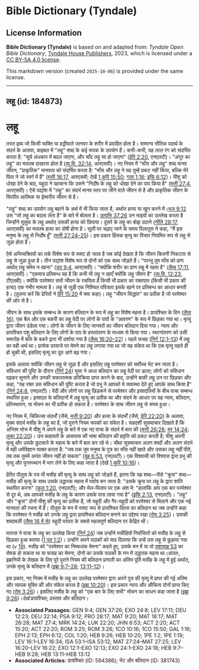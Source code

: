 # Bible Dictionary (Tyndale)

## License Information

**Bible Dictionary (Tyndale)** is based on and adapted from: _Tyndale Open Bible Dictionary_, [Tyndale House Publishers](https://tyndaleopenresources.com/), 2023, which is licensed under a [CC BY-SA 4.0 license](https://creativecommons.org/licenses/by-sa/4.0/legalcode.en).

This markdown version (created `2025-10-06`) is provided under the same license.



--------------------------------

## लहू (id: 184873)

लहू
===

तरल द्रब्य जो किसी व्यक्ति या हड्डीवाले जानवर के शरीर में प्रवाहित होता है। सामान्य भौतिक पदार्थ के संदर्भ के अलावा, बाइबल में "लहू" शब्द के कई रूपक के उपयोग हैं। कभी\-कभी, यह लाल रंग को संदर्भित करता है: "सूर्य अंधकार में बदल जाएगा, और चाँद लहू सा हो जाएगा" ([प्रेरि 2:20](https://ref.ly/Acts2:20), एनएलटी)। "अंगूर का लहू" का मतलब दाखरस होता है ([व्य.वि. 32:14](https://ref.ly/Deut32:14), आरएसवी)। नए नियम में "माँस और लहू" शब्द मानव जीवन, "प्राकृतिक" मानवता को संदर्भित करता है: "माँस और लहू ने यह तुम्हें प्रकट नहीं किया, बल्कि मेरे पिता ने जो स्वर्ग में हैं" ([मत्ती 16:17](https://ref.ly/Matt16:17), आरएसवी; देखें [1 कुरि 15:50](https://ref.ly/1Cor15:50); [गला 1:16](https://ref.ly/Gal1:16); [इफि 6:12](https://ref.ly/Eph6:12))। यीशु को धोखा देने के बाद, यहूदा ने पहचाना कि उसने "निर्दोष के लहू को धोखा देने का पाप किया है" ([मत्ती 27:4](https://ref.ly/Matt27:4), आरएसवी)। ऐसे पद्यांश में "लहू" का संदर्भ मानव स्तर पर जीने वाले जीवन से है और प्राकृतिक जीवन के विपरीत आत्मिक या ईश्वरीय जीवन से है।

"लहू" शब्द का उपयोग लहू बहाने के अर्थ में भी किया जाता है, अर्थात हत्या या खून करने में।[भज 9:12](https://ref.ly/Ps9:12) उस “जो लहू का बदला लेता है” के बारे में बोलता है। [उत्पत्ति 37:26](https://ref.ly/Gen37:26) उन भाइयों का उल्लेख करता है जिन्होंने यूसुफ के लहू अर्थात् उसकी हत्या को छिपाया। दूसरे के लहू का बोझ उठाने ([नीति 28:17](https://ref.ly/Prov28:17), आरएसवी) का मतलब हत्या का दोषी होना है। सूली पर चढ़ाए जाने के समय पिलातुस ने कहा, "मैं इस मनुष्य के लहू से निर्दोष हूँ" ([मत्ती 27:24–25](https://ref.ly/Matt27:24-Matt27:25))। इस प्रकार हिंसक मृत्यु का विचार नियमित रूप से लहू से जुड़ा होता है।

ऐसे अभिव्यक्तियों का तर्क विशेष रूप से स्पष्ट हो जाता है जब कोई देखता है कि जीवन कितनी निकटता से लहू से जुड़ा हुआ है। तीन पद्यांश विशेष रूप से दोनों को एक साथ जोड़ते हैं। "परन्तु तुम माँस को प्राण अर्थात् लहू समेत न खाना" ([उत 9:4](https://ref.ly/Gen9:4), आरएसवी)। "क्योंकि शरीर का प्राण लहू में रहता है" ([लैव्य 17:11](https://ref.ly/Lev17:11), आरएसवी)। "एकमात्र प्रतिबन्ध यह है कि कभी भी लहू न खाएँ क्योंकि लहू जीवन है" ([व्य.वि. 12:23](https://ref.ly/Deut12:23), टीएलबी)। क्योंकि परमेश्वर सभी जीवन के रचयिता हैं किसी भी प्रकार का रक्तपात (किसी भी प्रकार की हत्या) एक गंभीर मामला है। लहू से जुड़ी एक निश्चित पवित्रता इसके खाने पर प्रतिबन्ध का आधार बनती है। (तुलना करें कि प्रेरितों ने [प्रेरि 15:20](https://ref.ly/Acts15:20) में क्या कहा)। लहू "जीवन सिद्धांत" का प्रतीक है जो परमेश्वर की ओर से है।

जीवन के साथ इसके सम्बन्ध के कारण बलिदान के रूप में लहू का विशेष महत्व है। प्रायश्चित के दिन ([लैव्य 16](https://ref.ly/Lev16:1-Lev16:34)), एक बैल और एक बकरी का लहू वेदी पर लोगों के पापों के “आवरण” के रूप में छिड़का गया था। मृत्यु द्वारा जीवन उंडेला गया। लोगों के जीवन के लिए जानवरों का जीवन बलिदान दिया गया। न्याय और प्रायश्चित पशु बलिदान के लिए लोगों के पाप के हस्तांतरण के माध्यम से किया गया। स्थानांतरण को उसी समारोह में बलि के बकरे द्वारा भी दर्शाया गया है ([लैव्य 16:20–22](https://ref.ly/Lev16:20-Lev16:22))। पहले फसह ([निर्ग 12:1–13](https://ref.ly/Exod12:1-Exod12:13)) में लहू का वही अर्थ था। प्रत्येक दरवाजे पर मेमने का लहू लगाया गया था जो यह संकेत था कि एक मृत्यु पहले ही हो चुकी थी, इसलिए मृत्यु का दूत आगे बढ़ गया।

इसके अलावा क्योंकि जीवन लहू से जुड़ा है और इसलिए लहू परमेश्वर को सर्वोच्च भेंट बन जाता है। संविधान की पुष्टि के दौरान ([निर्ग 24](https://ref.ly/Exod24:1-Exod24:18)) मूसा ने आधा बलिदान का लहू वेदी पर डाला; लोगों को संविधान पढ़कर सुनाने और उनकी सकारात्मक प्रतिक्रिया प्राप्त करने के बाद, उन्होंने बाकी लहू उन पर छिड़का और कहा, "यह रक्त उस संविधान की पुष्टि करता है जो प्रभु ने आपको ये व्यवस्था देते हुए आपके साथ किया है" ([निर्ग 24:8](https://ref.ly/Exod24:8), एनएलटी)। वेदी और लोगों पर लहू छिड़कने से परमेश्वर और इस्राएलियों के बीच वाचा सम्बन्ध स्थापित हुआ। इस्राएल के बलिदानों में लहू मृत्यु का प्रतीक था और संदर्भ के आधार पर यह न्याय, बलिदान, प्रतिस्थापन, या मोचन का भी प्रतीक हो सकता है। परमेश्वर के साथ जीवन लहू से संभव हुआ। 

नए नियम में, चिकित्सा संदर्भों (जैसे, [मत्ती 9:20](https://ref.ly/Matt9:20)) और हत्या के संदर्भों (जैसे, [प्रेरि 22:20](https://ref.ly/Acts22:20)) के अलावा, मुख्य संदर्भ मसीह के लहू का है, जो पुराने नियम रूपकों का संकेत है। सहदर्शी सुसमाचार दिखाते हैं कि अन्तिम भोज में यीशु ने अपने लहू के बारे में एक नए वाचा के संदर्भ में बात की ([मत्ती 26:28](https://ref.ly/Matt26:28); [मर 14:24](https://ref.ly/Mark14:24); [लूका 22:20](https://ref.ly/Luke22:20))। उन कहावतों के आसपास की भाषा बलिदान की प्रवृत्ति को प्रकट करती है; यीशु अपनी मृत्यु और उसके छुटकारे के महत्व के बारे में बात कर रहे थे। चौथा सुसमाचार अलग शब्दों और अलग संदर्भ में वही धर्मविज्ञान व्यक्त करता है: "जब तक तुम मनुष्य के पुत्र का माँस नहीं खाते और उसका लहू नहीं पीते, तब तक तुममें अनंत जीवन नहीं हो सकता" ([यूह 6:53](https://ref.ly/John6:53), एनएलटी)। एक विश्वासी को विश्वास द्वारा प्रभु की मृत्यु और पुनरुत्थान में भाग लेने के लिए कहा जाता है (देखें [1 कुरि 10:16](https://ref.ly/1Cor10:16))।

प्रेरित पौलुस के पत्र भी मसीह की मृत्यु के साथ लहू को जोड़ते हैं, इतना कि यह शब्द—जैसे "क्रूस" शब्द—मसीह की मृत्यु के साथ उसके उद्धारक महत्व में पर्याय बन जाता है: "उसके क्रूस पर लहू के द्वारा शांति स्थापित करना" ([कुल 1:20](https://ref.ly/Col1:20), एनएलटी); और मेल\-मिलाप पर एक अंश में: "हालांकि आप एक बार परमेश्वर से दूर थे, अब आपको मसीह के लहू के कारण उसके पास लाया गया है" ([इफि 2:13](https://ref.ly/Eph2:13), एनएलटी)। "लहू" और "क्रूस" दोनों यीशु की मृत्यु का प्रतीक हैं, जो यहूदी और गैर\-यहूदी को परमेश्वर से मिलाने और एक नई मानवता की रचना में हैं। पौलुस के मन में स्पष्ट रूप से प्रायश्चित दिवस का बलिदान था जब उन्होंने कहा कि परमेश्वर ने मसीह को उनके लहू द्वारा प्रायश्चित बलिदान बनाने का उद्देश्य रखा ([रोम 3:25](https://ref.ly/Rom3:25))। उसकी शब्दावली ([लैव्य 16 में से](https://ref.ly/Lev16:1-Lev16:34)) यहूदी परंपरा के सबसे महत्वपूर्ण बलिदान पर केंद्रित थी।

पतरस ने वाचा के लहू का उल्लेख किया ([निर्ग 24](https://ref.ly/Exod24:1-Exod24:18)) जब उन्होंने मसीहियों निर्वासितों को मसीह के लहू से छिड़का हुआ बताया ([1 पत 1:2](https://ref.ly/1Pet1:2))। उन्होंने अपने पाठकों को याद दिलाया कि उन्हें उस लहू से छुड़ाया गया था (v [19](https://ref.ly/1Pet1:19)). मसीह को "परमेश्वर का निष्कलंक मेमना" कहते हुए, उसके मन में या तो [यशायाह 53](https://ref.ly/Isa53:1-Isa53:12) का सेवक हो सकता था या फसह का मेमना, दोनों का उसके पाठकों के मन में उद्धारक महत्व था।अंततः, इब्रानियों के लेखक के लिए पूरे पुराने नियम की बलिदान प्रणाली का अंतिम पूर्ति मसीह के लहू में हुई अर्थात्, उनके मृत्यु के बलिदान में ([इब्रा 9:7–28](https://ref.ly/Heb9:7-Heb9:28); [13:11–12](https://ref.ly/Heb13:11-Heb13:12))।

इस प्रकार, नए नियम में मसीह के लहू का उल्लेख परमेश्वर द्वारा अपने पुत्र की मृत्यु में प्राप्त की गई अंतिम और व्यापक मुक्ति की ओर संकेत करता है ([इब्रा 10:20](https://ref.ly/Heb10:20))। इस प्रकार न्याय और औचित्य दोनों प्राप्त किए गए ([रोम 3:26](https://ref.ly/Rom3:26))। इसलिए मसीह के लहू को "एक बार के लिए सभी" मोचन का साधन कहा जाता है ([इब्रा 9:26](https://ref.ly/Heb9:26))।*देखें*  प्रायश्चित; प्रस्ताव और बलिदान।

* **Associated Passages:** GEN 9:4; GEN 37:26; EXO 24:8; LEV 17:11; DEU 12:23; DEU 32:14; PSA 9:12; PRO 28:17; MAT 9:20; MAT 16:17; MAT 26:28; MAT 27:4; MRK 14:24; LUK 22:20; JHN 6:53; ACT 2:20; ACT 15:20; ACT 22:20; ROM 3:25; ROM 3:26; 1CO 10:16; 1CO 15:50; GAL 1:16; EPH 2:13; EPH 6:12; COL 1:20; HEB 9:26; HEB 10:20; 1PE 1:2; 1PE 1:19; LEV 16:1–LEV 16:34; ISA 53:1–ISA 53:12; MAT 27:24–MAT 27:25; LEV 16:20–LEV 16:22; EXO 12:1–EXO 12:13; EXO 24:1–EXO 24:18; HEB 9:7–HEB 9:28; HEB 13:11–HEB 13:12
* **Associated Articles:** प्रायश्चित (ID: 594386); भेंट और बलिदान (ID: 381743)

